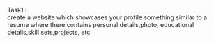 Task1 : <br/>
create a website which showcases your profile something similar to a resume where there contains personal details,photo, educational details,skill sets,projects, etc <br/>
